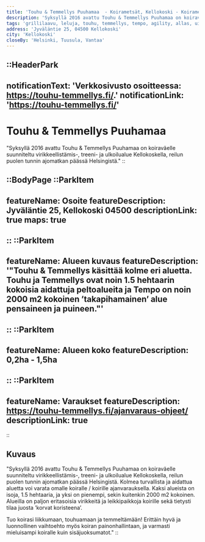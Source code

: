 ```yaml
---
title: 'Touhu & Temmellys Puuhamaa  - Koirametsät, Kellokoski - Koirametsät.info'
description: 'Syksyllä 2016 avattu Touhu & Temmellys Puuhamaa on koiraväelle suunniteltu virikkeellistämis-, treeni- ja ulkoilualue Kellokoskella, reilun puolen tunnin ajomatkan päässä Helsingistä.'
tags: 'grillilaavu, leluja, touhu, temmellys, tempo, agility, allas, uinti, wc'
address: 'Jyväläntie 25, 04500 Kellokoski'
city: 'Kellokoski'
closeBy: 'Helsinki, Tuusula, Vantaa'
---
```


::HeaderPark
---
notificationText: 'Verkkosivusto osoitteessa: https://touhu-temmellys.fi/.'
notificationLink: 'https://touhu-temmellys.fi/'
---
# Touhu & Temmellys Puuhamaa
"Syksyllä 2016 avattu Touhu & Temmellys Puuhamaa on koiraväelle suunniteltu virikkeellistämis-, treeni- ja ulkoilualue Kellokoskella, reilun puolen tunnin ajomatkan päässä Helsingistä."
::

::BodyPage
::ParkItem
---
featureName: Osoite
featureDescription: Jyväläntie 25, Kellokoski 04500
descriptionLink: true
maps: true
---
::
::ParkItem
---
featureName: Alueen kuvaus
featureDescription: '"Touhu & Temmellys käsittää kolme eri aluetta. Touhu ja Temmellys ovat noin 1.5 hehtaarin kokoisia aidattuja peltoalueita ja Tempo on noin 2000 m2 kokoinen ’takapihamainen’ alue pensaineen ja puineen."'
---
::
::ParkItem
---
featureName: Alueen koko
featureDescription: 0,2ha - 1,5ha
---
::
::ParkItem
---
featureName: Varaukset
featureDescription: https://touhu-temmellys.fi/ajanvaraus-ohjeet/
descriptionLink: true
---
::
## Kuvaus
"Syksyllä 2016 avattu Touhu & Temmellys Puuhamaa on koiraväelle suunniteltu virikkeellistämis-, treeni- ja ulkoilualue Kellokoskella, reilun puolen tunnin ajomatkan päässä Helsingistä. Kolmea turvallista ja aidattua aluetta voi varata omalle koiralle / koirille ajanvarauksella. Kaksi alueista on isoja, 1.5 hehtaaria, ja yksi on pienempi, sekin kuitenkin 2000 m2 kokoinen. Alueilla on paljon eritasoisia virikkeitä ja leikkipaikkoja koirille sekä tietysti tilaa juosta ’korvat koristeena’.

Tuo koirasi liikkumaan, touhuamaan ja temmeltämään! Erittäin hyvä ja luonnollinen vaihtoehto myös koiran painonhallintaan, ja varmasti mieluisampi koiralle kuin sisäjuoksumatot."
::